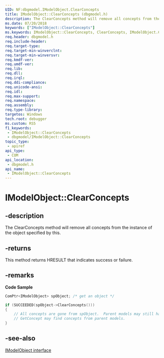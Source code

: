 ```yaml
---
UID: NF:dbgmodel.IModelObject.ClearConcepts
title: IModelObject::ClearConcepts (dbgmodel.h)
description: The ClearConcepts method will remove all concepts from the instance of the object specified by this.
ms.date: 07/20/2018
keywords: ["IModelObject::ClearConcepts"]
ms.keywords: IModelObject::ClearConcepts, ClearConcepts, IModelObject.ClearConcepts, IModelObject::ClearConcepts, IModelObject.ClearConcepts
req.header: dbgmodel.h
req.include-header: 
req.target-type: 
req.target-min-winverclnt: 
req.target-min-winversvr: 
req.kmdf-ver: 
req.umdf-ver: 
req.lib: 
req.dll: 
req.irql: 
req.ddi-compliance: 
req.unicode-ansi: 
req.idl: 
req.max-support: 
req.namespace: 
req.assembly: 
req.type-library: 
targetos: Windows
tech.root: debugger
ms.custom: RS5
f1_keywords:
 - IModelObject::ClearConcepts
 - dbgmodel/IModelObject::ClearConcepts
topic_type:
 - apiref
api_type:
 - COM
api_location:
 - dbgmodel.h
api_name:
 - IModelObject::ClearConcepts
---
```


# IModelObject::ClearConcepts


## -description

The ClearConcepts method will remove all concepts from the instance of the object specified by this.

## -returns

This method returns HRESULT that indicates success or failure.

## -remarks

**Code Sample**

```cpp
ComPtr<IModelObject> spObject; /* get an object */

if (SUCCEEDED(spObject->ClearConcepts()))
{
    // All concepts are gone from spObject.  Parent models may still have concepts.  
    // GetConcept may find concepts from parent models.
}
```

## -see-also

[IModelObject interface](nn-dbgmodel-imodelobject.md)

